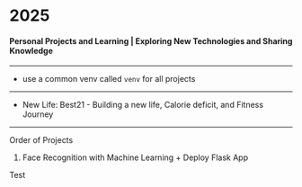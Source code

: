 # 2025
#### Personal Projects and Learning | Exploring New Technologies and Sharing Knowledge

---

- use a common venv called `venv` for all projects

--- 

- New Life: Best21 -  Building a new life, Calorie deficit, and Fitness Journey

---
Order of Projects

1. Face Recognition with Machine Learning + Deploy Flask App


Test